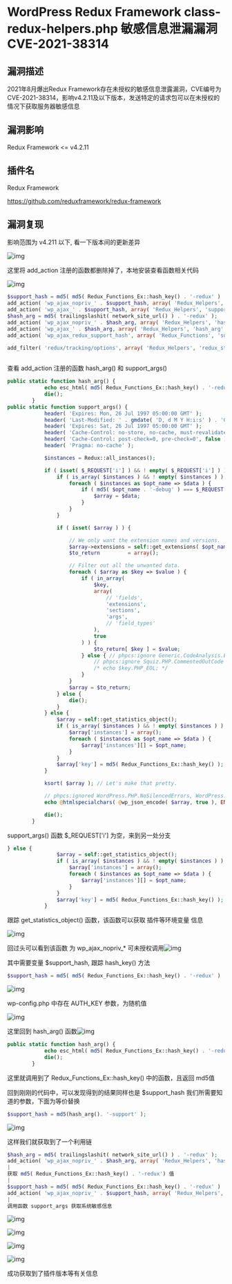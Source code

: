 # WordPress Redux Framework class-redux-helpers.php 敏感信息泄漏漏洞 CVE-2021-38314

## 漏洞描述

2021年8月爆出Redux Framework存在未授权的敏感信息泄露漏洞，CVE编号为CVE-2021-38314，影响v4.2.11及以下版本，发送特定的请求包可以在未授权的情况下获取服务器敏感信息

## 漏洞影响

<a-checkbox checked>Redux Framework <= v4.2.11</a-checkbox></br>

## 插件名

<a-checkbox checked>Redux Framework</a-checkbox></br>

<a-checkbox checked>https://github.com/reduxframework/redux-framework</a-checkbox></br>

## 漏洞复现

影响范围为 v4.211 以下, 看一下版本间的更新差异

![img](../../../.vuepress/public/img/1638358475283-b0163456-8faa-479e-af3a-905badc388b3.png)

这里将 add_action 注册的函数都删除掉了，本地安装查看函数相关代码

![img](../../../.vuepress/public/img/1638358545151-4ca5c485-ec21-4151-9eb1-5f88121366f5.png)

```php
$support_hash = md5( md5( Redux_Functions_Ex::hash_key() . '-redux' ) . '-support' );
add_action( 'wp_ajax_nopriv_' . $support_hash, array( 'Redux_Helpers', 'support_args' ) );
add_action( 'wp_ajax_' . $support_hash, array( 'Redux_Helpers', 'support_args' ) );
$hash_arg = md5( trailingslashit( network_site_url() ) . '-redux' );
add_action( 'wp_ajax_nopriv_' . $hash_arg, array( 'Redux_Helpers', 'hash_arg' ) );
add_action( 'wp_ajax_' . $hash_arg, array( 'Redux_Helpers', 'hash_arg' ) );
add_action( 'wp_ajax_redux_support_hash', array( 'Redux_Functions', 'support_hash' ) );

add_filter( 'redux/tracking/options', array( 'Redux_Helpers', 'redux_stats_additions' ) );
		
```

查看 add_action 注册的函数 hash_arg() 和 support_args()

```php
public static function hash_arg() {
			echo esc_html( md5( Redux_Functions_Ex::hash_key() . '-redux' ) );
			die();
		}
public static function support_args() {
			header( 'Expires: Mon, 26 Jul 1997 05:00:00 GMT' );
			header( 'Last-Modified: ' . gmdate( 'D, d M Y H:i:s' ) . 'GMT' );
			header( 'Expires: Sat, 26 Jul 1997 05:00:00 GMT' );
			header( 'Cache-Control: no-store, no-cache, must-revalidate' );
			header( 'Cache-Control: post-check=0, pre-check=0', false );
			header( 'Pragma: no-cache' );

			$instances = Redux::all_instances();

			if ( isset( $_REQUEST['i'] ) && ! empty( $_REQUEST['i'] ) ) { // phpcs:ignore WordPress.Security.NonceVerification
				if ( is_array( $instances ) && ! empty( $instances ) ) {
					foreach ( $instances as $opt_name => $data ) {
						if ( md5( $opt_name . '-debug' ) === $_REQUEST['i'] ) { // phpcs:ignore WordPress.Security.NonceVerification
							$array = $data;
						}
					}
				}

				if ( isset( $array ) ) {

					// We only want the extension names and versions.
					$array->extensions = self::get_extensions( $opt_name );
					$to_return         = array();

					// Filter out all the unwanted data.
					foreach ( $array as $key => $value ) {
						if ( in_array(
							$key,
							array(
								// 'fields',
								'extensions',
								'sections',
								'args',
								// 'field_types'
							),
							true
						) ) {
							$to_return[ $key ] = $value;
						} else { // phpcs:ignore Generic.CodeAnalysis.EmptyStatement
							// phpcs:ignore Squiz.PHP.CommentedOutCode
							/* echo $key.PHP_EOL; */
						}
					}
					$array = $to_return;
				} else {
					die();
				}
			} else {
				$array = self::get_statistics_object();
				if ( is_array( $instances ) && ! empty( $instances ) ) {
					$array['instances'] = array();
					foreach ( $instances as $opt_name => $data ) {
						$array['instances'][] = $opt_name;
					}
				}
				$array['key'] = md5( Redux_Functions_Ex::hash_key() );
			}

			ksort( $array ); // Let's make that pretty.

			// phpcs:ignored WordPress.PHP.NoSilencedErrors, WordPress.Security.EscapeOutput
			echo @htmlspecialchars( @wp_json_encode( $array, true ), ENT_QUOTES );

			die();
		}
```

support_args() 函数 $_REQUEST['i'] 为空，来到另一处分支

```php
} else {
				$array = self::get_statistics_object();
				if ( is_array( $instances ) && ! empty( $instances ) ) {
					$array['instances'] = array();
					foreach ( $instances as $opt_name => $data ) {
						$array['instances'][] = $opt_name;
					}
				}
				$array['key'] = md5( Redux_Functions_Ex::hash_key() );
			}
```

跟踪 get_statistics_object() 函数，该函数可以获取 插件等环境变量 信息

![img](../../../.vuepress/public/img/1638359149546-75d4de8a-6f46-4d3e-8f92-c47bd8a7cde9.png)

回过头可以看到该函数 为 wp_ajax_nopriv_* 可未授权调用![img](../../../.vuepress/public/img/1638359228666-d7471f78-4f4f-488c-b2b1-b3269826ff23.png)

其中需要变量 $support_hash, 跟踪 hash_key() 方法

```php
$support_hash = md5( md5( Redux_Functions_Ex::hash_key() . '-redux' ) . '-support' );
```

![img](../../../.vuepress/public/img/1638359410443-576b0779-e7ac-4b1e-9ed7-a26d816ec901.png)

wp-config.php 中存在 AUTH_KEY 参数，为随机值

![img](../../../.vuepress/public/img/1638359556051-2f9feee9-5d5f-4fbd-af1c-d0a322ad2ecb.png)

这里回到 hash_arg() 函数![img](../../../.vuepress/public/img/1638359592601-dd97e7ca-9254-4fa2-86d5-d2a0e6d2b12a.png)

```php
public static function hash_arg() {
			echo esc_html( md5( Redux_Functions_Ex::hash_key() . '-redux' ) );
			die();
		}
```

这里就调用到了 Redux_Functions_Ex::hash_key()  中的函数，且返回 md5值

回到刚刚的代码中，可以发现得到的结果同样也是 $support_hash 我们所需要知道的参数，下面为等价替换

```php
$support_hash = md5(hash_arg(). '-support' );
```

![img](../../../.vuepress/public/img/1638359717951-f9720604-06ae-4534-be09-893963ff4755.png)

这样我们就获取到了一个利用链

```php
$hash_arg = md5( trailingslashit( network_site_url() ) . '-redux' );
add_action( 'wp_ajax_nopriv_' . $hash_arg, array( 'Redux_Helpers', 'hash_arg' ) );
|
获取 md5( Redux_Functions_Ex::hash_key() . '-redux') 值
|
$support_hash = md5( md5( Redux_Functions_Ex::hash_key() . '-redux' ) . '-support' );
add_action( 'wp_ajax_nopriv_' . $support_hash, array( 'Redux_Helpers', 'support_args' ) );
|
调用函数 support_args 获取系统敏感信息
```

![img](../../../.vuepress/public/img/1638360218832-e2bb91a5-5137-4d6e-a3fb-177f65600c03.png)

![img](../../../.vuepress/public/img/1638360235551-e45ff7c2-f987-4c6b-bf86-6549dbaa3e4a.png)

![img](../../../.vuepress/public/img/1638361768796-da5d9bf6-9f58-45cb-970b-6ad711be2e10.png)

![img](../../../.vuepress/public/img/1638361791092-a64fbe22-da88-43c7-a934-3f6ee397bf90.png)

成功获取到了插件版本等有关信息
